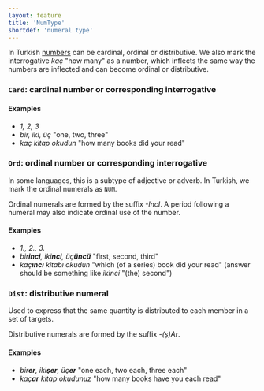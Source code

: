 ```yaml
---
layout: feature
title: 'NumType'
shortdef: 'numeral type'
---
```


In Turkish [numbers](tr-pos/NUM) can be cardinal, ordinal or distributive.
We also mark the interrogative _kaç_ "how many" as a number,
which inflects the same way the numbers are inflected and can become ordinal or distributive.

### `Card`: cardinal number or corresponding interrogative

#### Examples

* _1, 2, 3_ 
* _bir, iki, üç_  "one, two, three"
* _kaç kitap okudun_ "how many books did your read"

### `Ord`: ordinal number or corresponding interrogative 

In some languages, this is a subtype of adjective or adverb.
In Turkish, we mark the ordinal numerals as `NUM`.

Ordinal numerals are formed by the suffix _-IncI_.
A period following a numeral may also indicate ordinal use of the number.

#### Examples

* _1., 2., 3._ 
* _bir<b>inci</b>, iki<b>nci</b>, üç<b>üncü</b>_  "first, second, third"
* _kaç<b>ıncı</b> kitabı okudun_ "which (of a series) book did your read" (answer should be something like _ikinci_ "(the) second")

### `Dist`: distributive numeral

Used to express that the same quantity is distributed to each member in a set of targets.

Distributive numerals are formed by the suffix _-(ş)Ar_.

#### Examples

* _bir<b>er</b>, iki<b>şer</b>, üç<b>er</b>_  "one each, two each, three each"
* _kaç<b>ar</b> kitap okudunuz_ "how many books have you each read"

<!-- Interlanguage links updated Út zář 29 20:23:10 CEST 2020 -->
